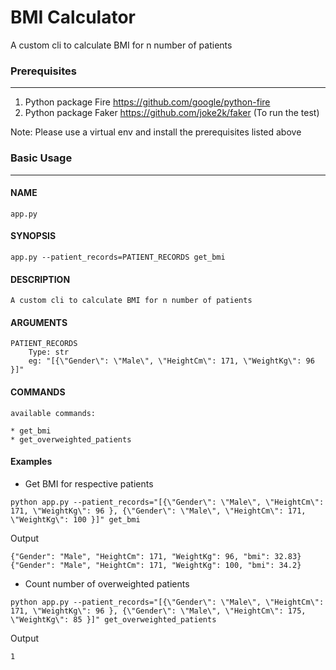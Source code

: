# BMI Calculator
A custom cli to calculate BMI for n number of patients

### Prerequisites
____

1. Python package Fire https://github.com/google/python-fire
2. Python package Faker https://github.com/joke2k/faker (To run the test)

Note: Please use a virtual env and install the prerequisites listed above

### Basic Usage
____

#### NAME
    app.py

#### SYNOPSIS
    app.py --patient_records=PATIENT_RECORDS get_bmi

#### DESCRIPTION
    A custom cli to calculate BMI for n number of patients

#### ARGUMENTS
    PATIENT_RECORDS
        Type: str
        eg: "[{\"Gender\": \"Male\", \"HeightCm\": 171, \"WeightKg\": 96 }]"

#### COMMANDS
    available commands:

    * get_bmi
    * get_overweighted_patients

#### Examples

* Get BMI for respective patients

```python app.py --patient_records="[{\"Gender\": \"Male\", \"HeightCm\": 171, \"WeightKg\": 96 }, {\"Gender\": \"Male\", \"HeightCm\": 171, \"WeightKg\": 100 }]" get_bmi```

Output

    {"Gender": "Male", "HeightCm": 171, "WeightKg": 96, "bmi": 32.83}
    {"Gender": "Male", "HeightCm": 171, "WeightKg": 100, "bmi": 34.2}

* Count number of overweighted patients

```python app.py --patient_records="[{\"Gender\": \"Male\", \"HeightCm\": 171, \"WeightKg\": 96 }, {\"Gender\": \"Male\", \"HeightCm\": 175, \"WeightKg\": 85 }]" get_overweighted_patients```

Output

    1
